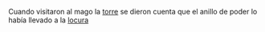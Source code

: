 Cuando visitaron al mago la [torre](../torre/torre.md) se dieron cuenta que el anillo de poder
lo había llevado a la [locura](../locura/locura.md)